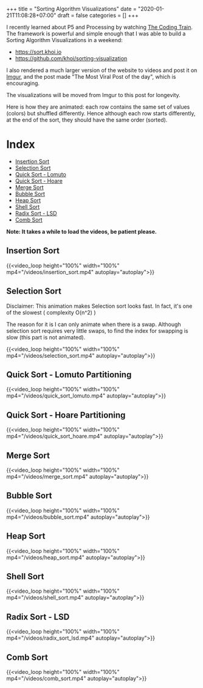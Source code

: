 +++
title = "Sorting Algorithm Visualizations"
date = "2020-01-21T11:08:28+07:00"
draft = false
categories = []
+++

I recently learned about P5 and Processing by watching [The Coding Train](https://www.youtube.com/channel/UCvjgXvBlbQiydffZU7m1_aw). The framework is powerful and simple enough that I was able to build a Sorting Algorithm Visualizations in a weekend:

- https://sort.khoi.io
- https://github.com/khoi/sorting-visualization

I also rendered a much larger version of the website to videos and post it on [Imgur](https://imgur.com/gallery/VQxl1ol), and the post made "The Most Viral Post of the day", which is encouraging.

The visualizations will be moved from Imgur to this post for longevity.

Here is how they are animated: each row contains the same set of values (colors) but shuffled differently. Hence although each row starts differently, at the end of the sort, they should have the same order (sorted).

# Index

- [Insertion Sort](#insertion-sort)
- [Selection Sort](#selection-sort)
- [Quick Sort - Lomuto](#quick-sort---lomuto-partitioning)
- [Quick Sort - Hoare](#quick-sort---hoare-partitioning)
- [Merge Sort](#merge-sort)
- [Bubble Sort](#bubble-sort)
- [Heap Sort](#heap-sort)
- [Shell Sort](#shell-sort)
- [Radix Sort - LSD](#radix-sort---lsd)
- [Comb Sort](#comb-sort)

**Note: It takes a while to load the videos, be patient please.**

## Insertion Sort

{{<video_loop height="100%" width="100%" mp4="/videos/insertion_sort.mp4" autoplay="autoplay">}}

## Selection Sort

Disclaimer: This animation makes Selection sort looks fast. In fact, it's one of the slowest ( complexity O(n^2) )

The reason for it is I can only animate when there is a swap. Although selection sort requires very little swaps, to find the index for swapping is slow (this part is not animated).

{{<video_loop height="100%" width="100%" mp4="/videos/selection_sort.mp4" autoplay="autoplay">}}

## Quick Sort - Lomuto Partitioning

{{<video_loop height="100%" width="100%" mp4="/videos/quick_sort_lomuto.mp4" autoplay="autoplay">}}

## Quick Sort - Hoare Partitioning

{{<video_loop height="100%" width="100%" mp4="/videos/quick_sort_hoare.mp4" autoplay="autoplay">}}

## Merge Sort

{{<video_loop height="100%" width="100%" mp4="/videos/merge_sort.mp4" autoplay="autoplay">}}

## Bubble Sort

{{<video_loop height="100%" width="100%" mp4="/videos/bubble_sort.mp4" autoplay="autoplay">}}

## Heap Sort

{{<video_loop height="100%" width="100%" mp4="/videos/heap_sort.mp4" autoplay="autoplay">}}

## Shell Sort

{{<video_loop height="100%" width="100%" mp4="/videos/shell_sort.mp4" autoplay="autoplay">}}

## Radix Sort - LSD

{{<video_loop height="100%" width="100%" mp4="/videos/radix_sort_lsd.mp4" autoplay="autoplay">}}

## Comb Sort

{{<video_loop height="100%" width="100%" mp4="/videos/comb_sort.mp4" autoplay="autoplay">}}
